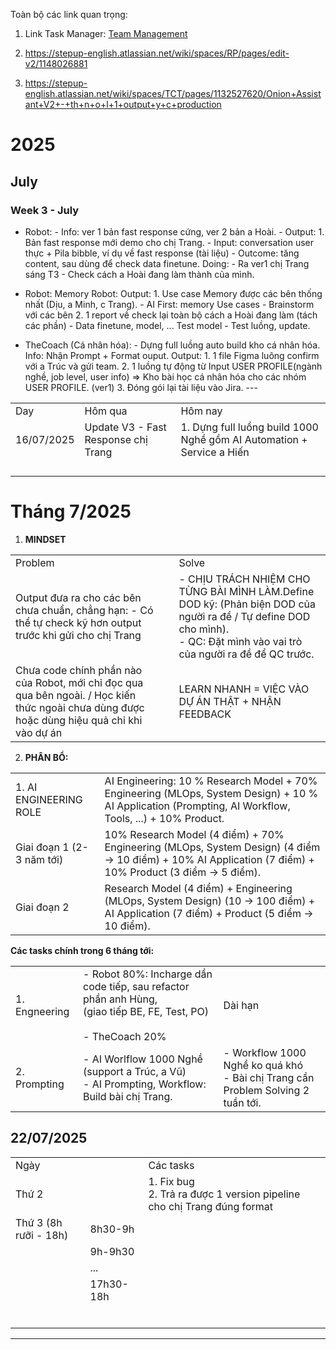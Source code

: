 Toàn bộ các link quan trọng:

1. Link Task Manager: [Team Management](https://stepupenglish.sg.larksuite.com/docx/IMd1dyI6qojomlx7Ddol3S05gNb?table=tblc8CmGjl7QKPi6&view=vewuCREkVn&302from=wiki)
    
2. https://stepup-english.atlassian.net/wiki/spaces/RP/pages/edit-v2/1148026881
    
3. https://stepup-english.atlassian.net/wiki/spaces/TCT/pages/1132527620/Onion+Assistant+V2+-+th+n+o+l+1+output+y+c+production
    

# 2025

## July

### Week 3 - July

  

- Robot: - Info: ver 1 bản fast response cứng, ver 2 bản a Hoài. - Output: 1. Bản fast response mới demo cho chị Trang. - Input: conversation user thực + Pila bibble, ví dụ về fast response (tài liệu) - Outcome: tăng content, sau dùng để check data finetune. Doing: - Ra ver1 chị Trang sáng T3 - Check cách a Hoài đang làm thành của mình.
    
- Robot: Memory Robot: Output: 1. Use case Memory được các bên thống nhất (Dịu, a Minh, c Trang). - AI First: memory Use cases - Brainstorm với các bên 2. 1 report về check lại toàn bộ cách a Hoài đang làm (tách các phần) - Data finetune, model, ... Test model - Test luồng, update.
    
- TheCoach (Cá nhân hóa): - Dựng full luồng auto build kho cá nhân hóa. Info: Nhận Prompt + Format ouput. Output: 1. 1 file Figma luông confirm với a Trúc và gửi team. 2. 1 luồng tự động từ Input USER PROFILE(ngành nghề, job level, user info) => Kho bài học cá nhân hóa cho các nhóm USER PROFILE. (ver1) 3. Đóng gói lại tài liệu vào Jira. ---
    

  

|            |                                     |                                                                       |
| ---------- | ----------------------------------- | --------------------------------------------------------------------- |
| Day        | Hôm qua                             | Hôm nay                                                               |
| 16/07/2025 | Update V3 - Fast Response chị Trang | 1. Dựng full luồng build 1000 Nghề gồm AI Automation + Service a Hiến |
|            |                                     |                                                                       |
|            |                                     |                                                                       |
|            |                                     |                                                                       |
|            |                                     |                                                                       |

# Tháng 7/2025

1. **MINDSET**
    

|   |   |   |
|---|---|---|
|Problem||Solve|
|Output đưa ra cho các bên chưa chuẩn, chẳng hạn: - Có thể tự check kỹ hơn output trước khi gửi cho chị Trang||- CHỊU TRÁCH NHIỆM CHO TỪNG BÀI MÌNH LÀM.Define DOD kỹ: (Phản biện DOD của người ra đề / Tự define DOD cho mình).  <br>- QC: Đặt mình vào vai trò của người ra đề để QC trước.|
|Chưa code chính phần nào của Robot, mới chỉ đọc qua qua bên ngoài. / Học kiến thức ngoài chưa dùng được hoặc dùng hiệu quả chỉ khi vào dự án||LEARN NHANH = VIỆC VÀO DỰ ÁN THẬT + NHẬN FEEDBACK|

2. **PHÂN BỔ:**
    

|   |   |
|---|---|
|1. AI ENGINEERING ROLE|AI Engineering: 10 % Research Model + 70% Engineering (MLOps, System Design) + 10 % AI Application (Prompting, AI Workflow, Tools, ...) + 10% Product.|
|Giai đoạn 1 (2-3 năm tới)|10% Research Model (4 điểm) + 70% Engineering (MLOps, System Design) (4 điểm -> 10 điểm) + 10% AI Application (7 điểm) + 10% Product (3 điểm -> 5 điểm).|
|Giai đoạn 2|Research Model (4 điểm) + Engineering (MLOps, System Design) (10 -> 100 điểm) + AI Application (7 điểm) + Product (5 điểm -> 10 điểm).|

  

**Các tasks chính trong 6 tháng tới:**

  

|   |   |   |
|---|---|---|
|1. Engneering|- Robot 80%: Incharge dần code tiếp, sau refactor phần anh Hùng,  <br>(giao tiếp BE, FE, Test, PO)  <br>  <br>- TheCoach 20%|Dài hạn|
|2. Prompting|- AI Worlflow 1000 Nghề (support a Trúc, a Vũ)  <br>- AI Prompting, Workflow: Build bài chị Trang.|- Workflow 1000 Nghề ko quá khó  <br>- Bài chị Trang cần Problem Solving 2 tuần tới.|

  
## 22/07/2025 


|                       |           |                                                                             |     |
| --------------------- | --------- | --------------------------------------------------------------------------- | --- |
| Ngày                  |           | Các tasks                                                                   |     |
| Thứ 2                 |           | 1. Fix bug  <br>2. Trả ra được 1 version pipeline cho chị Trang đúng format |     |
| Thứ 3 (8h rưỡi - 18h) | 8h30-9h   |                                                                             |     |
|                       | 9h-9h30   |                                                                             |     |
|                       | ...       |                                                                             |     |
|                       | 17h30-18h |                                                                             |     |
|                       |           |                                                                             |     |
|                       |           |                                                                             |     |
|                       |           |                                                                             |     |
|                       |           |                                                                             |     |
|                       |           |                                                                             |     |
|                       |           |                                                                             |     |


--- 
